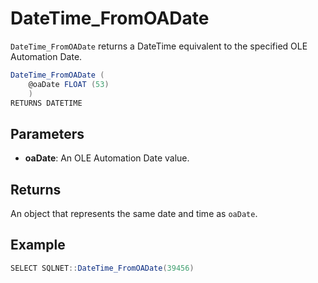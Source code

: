 # DateTime_FromOADate

`DateTime_FromOADate` returns a DateTime equivalent to the specified OLE Automation Date.
```csharp
DateTime_FromOADate (
	@oaDate FLOAT (53)
	)
RETURNS DATETIME
```

## Parameters

 - **oaDate**: An OLE Automation Date value.

## Returns

An object that represents the same date and time as `oaDate`.

## Example

```csharp
SELECT SQLNET::DateTime_FromOADate(39456)
```

